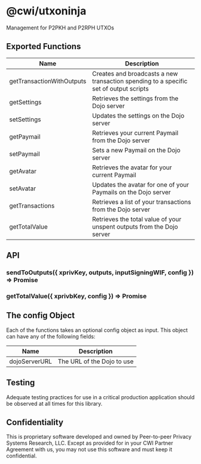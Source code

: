 # @cwi/utxoninja

Management for P2PKH and P2RPH UTXOs

## Exported Functions

Name                      | Description
--------------------------|-----------------------------
getTransactionWithOutputs | Creates and broadcasts a new transaction spending to a specific set of output scripts
getSettings               | Retrieves the settings from the Dojo server
setSettings               | Updates the settings on the Dojo server
getPaymail                | Retrieves your current Paymail from the Dojo server
setPaymail                | Sets a new Paymail on the Dojo server
getAvatar                 | Retrieves the avatar for your current Paymail
setAvatar                 | Updates the avatar for one of your Paymails on the Dojo server
getTransactions           | Retrieves a list of your transactions from the Dojo server
getTotalValue             | Retrieves the total value of your unspent outputs from the Dojo server

## API

### sendToOutputs({ xprivKey, outputs, inputSigningWIF, config }) => Promise<TXID>

### getTotalValue({ xprivbKey, config }) => Promise<Balance>

## The config Object

Each of the functions takes an optional config object as input. This object can have any of the following fields:

Name          | Description
--------------|-----------------------------
dojoServerURL | The URL of the Dojo to use

## Testing

Adequate testing practices for use in a critical production application should be observed at all times for this library.

## Confidentiality

This is proprietary software developed and owned by Peer-to-peer Privacy Systems Research, LLC. 
Except as provided for in your CWI Partner Agreement with us, you may not use this software and 
must keep it confidential.